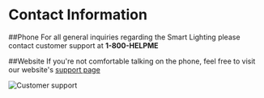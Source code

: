 # Contact Information

##Phone
For all general inquiries regarding the Smart Lighting please contact customer support at **1-800-HELPME**

##Website
If you're not comfortable talking on the phone, feel free to visit our website's [support page](www.google.com)

![Customer support](http://aphelp.ap.org/Images/customerSupportHomepageMan.png)
